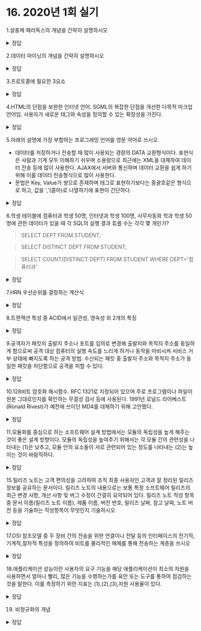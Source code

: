 # 16. 2020년 1회 실기
1.살충제 패러독스의 개념을 간략히 설명하시오

<details>
<summary>정답</summary>
<p>같은 테스트 케이스로 테스트를 반복한다면 다른 오류를 찾아낼 수 없다는 개념</p>
</details>

2.데이터 마이닝의 개념을 간략히 설명하시오

<details>
<summary>정답</summary>
<p>수많은 데이터 중 유용한 상관관계를 발견하여 미래에 실행가능한 정보를 추출하고 의사결정에 이용하는 과정</p>
</details>

3.프로토콜에 필요한 3요쇼

<details>
<summary>정답</summary>
<p>문법, 의미, 타이밍(Syntax, Semantics, Timing)</p>
</details>

4.HTML의 단점을 보완한 인터넷 언어. SGML의 복잡한 단점을 개선한 다목적 마크업 언어임. 사용자가 새로운 태그와 속성을 정의할 수 있는 확장성을 가진다.

<details>
<summary>정답</summary>
<p>XML</p>
</details>

5.아래의 설명에 가장 부합하는 프로그래밍 언어를 영문 약어로 쓰시오

- 데이터를 저장하거나 전송할 때 많이 사용되는 경량의 DATA 교환형식이다. 표현식은 사람과 기계 모두 이해하기 쉬우며 소용량으로 최근에는 XML을 대체하여 데이터 전송 등에 많이 사용한다. AJAX에서 서버와 통신하며 데이터 교환을 쉽게 하기 위해 이를 데이터 전송형식으로 많이 사용한다.
- 문법은 Key, Value가 쌍으로 존재하며 태그로 표현하기보다는 중괄호같은 형식으로 하고, 값을 ','(콤마)로 나열하기에 표현이 간단하다.

<details>
<summary>정답</summary>
<p>JSON</p>
</details>

6.학생 테이블에 컴퓨터과 학생 50명, 인터넷과 학생 100명, 사무자동화 학과 학생 50명에 관한 데이터가 있을 때 각 SQL의 실행 결과 튜플 수는 각각 몇 개인가?

>SELECT DEPT FROM STUDENT;

>SELECT DISTINCT DEPT FROM STUDENT;

>SELECT COUNT(DISTINCT DEPT) FROM STUDENT WHERE DEPT='컴퓨터과'

<details>
<summary>정답</summary>
<p>1. 50+100+50=200 </p>
<p>2. 학과는 3개이기 때문에 중복을 모두 제거하면 3개</p>
<p>3. 컴퓨터과 학생의 중복 학과를 모두 제거하면 1개</p>
</details>

7.HRN 우선순위를 결정하는 계산식

<details>
<summary>정답</summary>
<p>(대기 시간+서비스 시간)/서비스 시간</p>
</details>

8.트랜잭션 특성 중 ACID에서 일관성, 영속성 외 2개의 특징

<details>
<summary>정답</summary>
<p>Atomicity : 원자성, Isolation : 고립성</p>
</details>

9.공격자가 패킷의 출발지 주소나 포트를 임의로 변경해 출발지와 목적지 주소를 동일하게 함으로써 공격 대상 컴퓨터의 실행 속도를 느리게 하거나 동작을 마비시켜 서비스 거부 상태에 빠지도록 하는 공격 방법. 수신되는 패킷 중 출발지 주소와 목적지 주소가 동일한 패킷을 차단함으로 공격을 피할 수 있다.

<details>
<summary>정답</summary>
<p>Land Attack, 랜드 어택</p>
</details>

10.128비트 암호화 해시함수. RFC 1321로 지정되어 있으며 주로 프로그램이나 파일이 원본 그대로인지를 확인하는 무결성 검사 등에 사용된다. 1991년 로널드 라이베스트(Ronald Rivest)가 예전에 쓰이던 MD4를 대체하기 위해 고안했다.

<details>
<summary>정답</summary>
<p>MD5</p>
</details>

11.모듈화를 중심으로 하는 소프트웨어 설계 방법에서는 모듈의 독립성을 높게 해주는 것이 좋은 설계 방향이다. 모듈의 독립성을 높여주기 위해서는 각 모듈 간의 관련성을 나타내는 (1)은 낮추고, 모듈 안의 요소들이 서로 관련되어 있는 정도를 나타내는 (2)는 높이는 것이 바람직하다.

<details>
<summary>정답</summary>
<p>1. 결합도</p>
<p>2. 응집도</p>
</details>

15.릴리즈 노트는 고객 편의성을 고려하여 조직 최종 사용자인 고객과 잘 정리된 릴리즈 정보를 공유하는 문서이다. 릴리즈 노트의 내용으로는 보통 특정 소프트웨어 릴리즈의 최근 변경 사항, 개선 사항 및 버그 수정이 간결히 요약되어 있다. 릴리즈 노트 작성 항목 중 문서 이름(릴리즈 노트 이름), 제품 이름, 버전 번호, 릴리즈 날짜, 참고 날짜, 노트 버전 등을 기술하는 작성항목이 무엇인지 기술하시오

<details>
<summary>정답</summary>
<p>헤더</p>
</details>

17.OSI 참조모델 중 두 장비 간의 전송을 위한 연결이나 전달 등의 인터페이스의 전기적,기계적,절차적 특성을 정의하여 비트를 물리적인 매체를 통해 전송하는 계층을 쓰시오

<details>
<summary>정답</summary>
<p>물리 계층</p>
</details>

18.애플리케이션 성능이란 사용자의 요구 기능을 해당 애플리케이션이 최소의 자원을 사용하면서 얼마나 빨리, 많은 기능을 수행하는가를 육안 또는 도구를 통하여 점검하는 것을 말한다. 이를 측정하기 위한 지표는 (1),(2),(3),자원 사용율이 있다.

<details>
<summary>정답</summary>
<p>1. 처리량</p>
<p>2. 응답 시간</p>
<p>3. 경과 시간, 반환 시간</p>
</details>

19. 비정규화의 개념

<details>
<summary>정답</summary>
<p>시스템의 성능 향상, 개발의 편의성을 위해 고의적으로 정규화 원칙을 위배하는 행위</p>
</details>